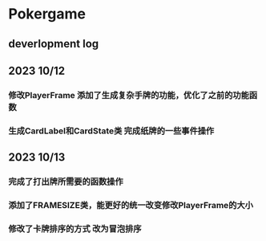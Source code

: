 # Pokergame
## deverlopment log
## 2023 10/12 
### 修改PlayerFrame 添加了生成复杂手牌的功能，优化了之前的功能函数
### 生成CardLabel和CardState类 完成纸牌的一些事件操作
## 2023 10/13
### 完成了打出牌所需要的函数操作
### 添加了FRAMESIZE类，能更好的统一改变修改PlayerFrame的大小
### 修改了卡牌排序的方式 改为冒泡排序